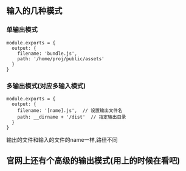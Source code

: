 ## 输入的几种模式

### 单输出模式
```
module.exports = {
  output: {
    filename: 'bundle.js',
    path: '/home/proj/public/assets'
  }
}
```

### 多输出模式(对应多输入模式)
```
module.exports = {
  output: {
    filename: '[name].js',  // 设置输出文件名
    path: __dirname + '/dist'  // 指定输出目录
  }
}
```
输出的文件和输入的文件的name一样,路径不同

## 官网上还有个高级的输出模式(用上的时候在看吧)
